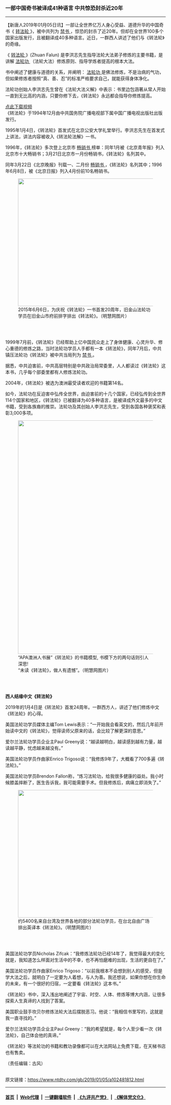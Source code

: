 ### 一部中国奇书被译成41种语言 中共惊恐封杀近20年
------------------------

<div class="post_content">
 <p>
  【新唐人2019年01月05日讯】一部让全世界亿万人身心受益、道德升华的中国奇书《
  <a href="https://www.ntdtv.com/gb/转法轮.htm">
   转法轮
  </a>
  》，被中共列为
  <a href="https://www.ntdtv.com/gb/禁书.htm">
   禁书
  </a>
  ，惊恐的封杀了近20年。但却在全世界100多个国家出版发行，且被翻译成40多种语言。近日，一群西人讲述了他们与《转法轮》的奇缘。
 </p>
 <p>
  《
  <a href="https://www.ntdtv.com/gb/转法轮.htm">
   转法轮
  </a>
  》(Zhuan Falun) 是李洪志先生指导法轮大法弟子修炼的主要书籍，是讲解
  <a href="https://www.ntdtv.com/gb/法轮功.htm">
   法轮功
  </a>
  （法轮大法）修炼原则、指导学炼者提高的根本大法。
 </p>
 <p>
  书中阐述了健康与道德的关系，并阐明：
  <a href="https://www.ntdtv.com/gb/法轮功.htm">
   法轮功
  </a>
  是佛法修炼，不是治病的气功，但如果修炼者按照“真、善、忍”的标准严格要求自己，就能获得身体净化。
 </p>
 <p>
  法轮功创始人李洪志先生曾在《法轮大法义解》中表示：书里边包涵著从常人开始一直到无比高的内涵，只要你修下去，《转法轮》永远都会指导你修炼提高。
 </p>
 <p>
 </p>
 <p>
  <a href="https://vs.ntd.tv/2018/0513/6e7f1b4e-ea8f-4ae4-5530-ba2167f4b505/video_720p.mp4" rel="noopener" target="_blank">
   点此下载视频
  </a>
  <br>
   《转法轮》于1994年12月由中共国务院广播电视部下属中国广播电视出版社出版发行。
  </br>
 </p>
 <p>
  1995年1月4日，《转法轮》首发式在北京公安大学礼堂举行。李洪志先生在首发式上讲法，讲法内容被收入《转法轮法解》一书。
 </p>
 <p>
  1996年，《转法轮》多次登上北京市
  <a href="https://www.ntdtv.com/gb/畅销书.htm">
   畅销书
  </a>
  榜单：同年1月被《北京青年报》列入北京市十大畅销书；3月21日北京市一月份畅销书，《转法轮》名列其中。
 </p>
 <p>
  同年3月22日《北京晚报》刊载一、二月份
  <a href="https://www.ntdtv.com/gb/畅销书.htm">
   畅销书
  </a>
  ，《转法轮》名列其中；1996年6月8日，被《北京日报》列入4月份前10名畅销书。
 </p>
 <figure class="wp-caption alignnone" id="attachment_102481816" style="max-width: 600px">
  <a href="https://www.ntdtv.com/assets/uploads/2019/01/150606195943976-600x400.jpg">
   <img alt="" class="size-medium wp-image-102481816" height="400" src="https://www.ntdtv.com/assets/uploads/2019/01/150606195943976-600x400-600x400.jpg" width="600"/>
  </a>
  <br/><figcaption class="wp-caption-text">
   2015年6月6日，为庆祝《转法轮》一书首发20周年，旧金山法轮功学员在旧金山市府前排字排出《转法轮》。（明慧网图片）
  </figcaption><br/>
 </figure><br/>
 <p>
  1999年7月前，《转法轮》已经帮助上亿中国民众走上了身体健康、心灵升华、修心重德的修炼之路，当时法轮功学员人手都有一本《转法轮》，同年7月后，中共镇压法轮功《转法轮》被中共当局列为
  <a href="https://www.ntdtv.com/gb/禁书.htm">
   禁书
  </a>
  。
 </p>
 <p>
  据悉，中共迫害前，中共高层特别是中共政治局常委里，人人都读过《转法轮》这本书，几乎每个部委里都有人修炼法轮功。
 </p>
 <p>
  2004年，《转法轮》被选为澳洲最受读者欢迎的书籍第14名。
 </p>
 <p>
  如今，法轮功在反迫害中弘传全世界，由迫害前的十几个国家，已经弘传到全世界114个国家和地区，《转法轮》已被翻译为40多种语言，是被译成外文最多的中文书籍，受到各族裔的推崇。法轮功及其创始人李洪志先生，受到各国各种褒奖和表彰3,000多项。
 </p>
 <figure class="wp-caption alignnone" id="attachment_102481817" style="max-width: 549px">
  <a href="https://www.ntdtv.com/assets/uploads/2019/01/2002-6-25-bookfair3.jpg">
   <img alt="" class=" wp-image-102481817" height="732" src="https://www.ntdtv.com/assets/uploads/2019/01/2002-6-25-bookfair3-600x800.jpg" width="549"/>
  </a>
  <br/><figcaption class="wp-caption-text">
   “APA澳洲人书展”《转法轮》的书籍模型, 书模下方的两句话则引人深思!
   <br/>
   “未读《转法轮》，做人有遗憾”。（明慧网图片）
  </figcaption><br/>
 </figure><br/>
 <p>
  <strong>
   西人结缘中文《转法轮》
  </strong>
 </p>
 <p>
  2019年的1月4日是《转法轮》首发24周年。一群西方人，讲述了他们修炼中文《转法轮》的心得。
 </p>
 <p>
  美国法轮功学员媒体主编Tom Lewis表示：“一开始我会看英文的，然后几年前开始读中文的《转法轮》，觉得读师父原来的话，会比较了解更深的意思。”
 </p>
 <p>
  爱尔兰法轮功学员企业主Paul Greeny说：“越读越明白，越读感到越有力量，越读越平静，忧虑越来越没有。”
 </p>
 <p>
  美国法轮功学员作曲家Enrico Trigoso说：“我修炼9年了，大概看了700多遍《转法轮》。”
 </p>
 <p>
  美国法轮功学员Brendon Fallon称，“炼习法轮功，给我很多健康的益处。我小时候膝盖摔断了，医生告诉我，我可能需要手术。但我修炼后，病痛立即消失了。”
 </p>
 <figure class="wp-caption alignnone" id="attachment_102481818" style="max-width: 600px">
  <a href="https://www.ntdtv.com/assets/uploads/2019/01/2018-11-24-minghui-falun-gong-taiwanpaizi-01.jpg">
   <img alt="" class="size-medium wp-image-102481818" height="400" src="https://www.ntdtv.com/assets/uploads/2019/01/2018-11-24-minghui-falun-gong-taiwanpaizi-01-600x400.jpg" width="600"/>
  </a>
  <br/><figcaption class="wp-caption-text">
   约5400名来自台湾及世界各地的部分法轮功学员，在台北自由广场排出英译本《转法轮》。（明慧网图片）
  </figcaption><br/>
 </figure><br/>
 <p>
  美国法轮功学员Nicholas Zifcak：“我修炼法轮功已经14年了，我觉得最大的变化就是，我知道怎么样面对生活中的不幸，也不再怕磨难的出现，生活的更自在了。”
 </p>
 <p>
  美国法轮功学员作曲家Enrico Trigoso：“以前我根本不会想到别人的感受，但是学大法之后，就明白了一定要为人着想，与人为善。我还想说，如果你想在你生命的未来，有一个很好的归宿，一定要看《转法轮》这本书。”
 </p>
 <p>
  《转法轮》书中，深入浅出地阐述了宇宙、时空、人体、修炼等博大内涵，让很多探索人生真谛的人找到了答案。
 </p>
 <p>
  美国职业鼓手坎贝尔修炼法轮大法后摆脱恶习。他说：“我相信书里写的，这就是我一直寻找的。”
 </p>
 <p>
  爱尔兰法轮功学员企业主Paul Greeny：“我的希望就是，每个人至少看一次《转法轮》，自己体会他的真谛。”
 </p>
 <p>
  《转法轮》等法轮功的书籍和教功录像都可以在大法网站上免费下载，在天梯书店也有售卖。
 </p>
 <p>
  （责任编辑：古风）
 </p>
 <div class="single_ad">
 </div>
</div>

<br/>原文链接：https://www.ntdtv.com/gb/2019/01/05/a102481812.html


------------------------
#### [首页](https://github.com/gfw-breaker/banned-news/blob/master/README.md) &nbsp;|&nbsp; [Web代理](https://github.com/labour-camp/helloworld) &nbsp;|&nbsp; [一键翻墙软件](https://github.com/gfw-breaker/nogfw/blob/master/README.md) &nbsp;|&nbsp; [《九评共产党》](https://github.com/gfw-breaker/9ping.md/blob/master/README.md#九评之一评共产党是什么) &nbsp;|&nbsp; [《解体党文化》](https://github.com/gfw-breaker/jtdwh.md/blob/master/README.md#绪论)

